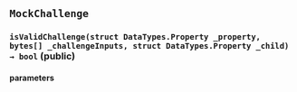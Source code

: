 ## `MockChallenge`



### `isValidChallenge(struct DataTypes.Property _property, bytes[] _challengeInputs, struct DataTypes.Property _child) → bool` (public)



#### parameters
